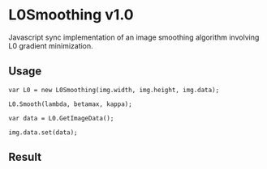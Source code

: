 # L0Smoothing v1.0
Javascript sync implementation of an image smoothing algorithm involving L0 gradient minimization.

## Usage
    var L0 = new L0Smoothing(img.width, img.height, img.data);
    
    L0.Smooth(lambda, betamax, kappa);
    
    var data = L0.GetImageData();
    
    img.data.set(data);

## Result
